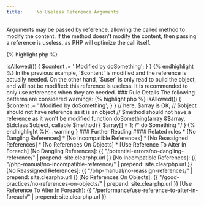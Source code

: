```yaml
---
title:     No Useless Reference Arguments
---
```


Arguments may be passed by reference, allowing the called method to modify the content. If the method doesn't modify the content, then passing a reference is useless, as PHP will optimize the call itself. 

{% highlight php %}
<?php
$user = 'username';
$content = 'Some value';

function doSomething(&$user, &$content) {
	if (new User($user)->isAllowed()) {
		$content .= ' Modified by doSomething';
	}
}

{% endhighlight %}


In the previous example, `$content` is modified and the reference is actually needed. On the other hand, `$user` is only read to build the object, and will not be modified: this reference is useless.

It is recommended to only use references when they are needed.


### Rule Details

The following patterns are considered warnings:

{% highlight php %}
<?php
$user = 'username';
$content = 'Some value';

// here, $content is OK, $user should not have reference
function doSomething(&$user, &$content) {
	if (new User($user)->isAllowed()) {
		$content .= ' Modified by doSomething';
	}
}

// here, $array is OK, 
//	     $object should not have reference as it is an object
//      $method should not have a reference as it won't be modified   
function doSomething(array &$array, Stdclass $object, callable $method) {
	$array[] = 1;
	/* do Something */
}

{% endhighlight %}{: .warning }



### Further Reading


#### Related rules

* [No Dangling References]
* [No Incompatible References]
* [No Reassigned References]
* [No References On Objects]
* [Use Reference To Alter In Foreach]



[No Dangling References]: {{ "/potential-errors/no-dangling-reference/" | prepend: site.clearphp.url }}
[No Incompatible References]: {{ "/php-manual/no-incompatible-reference/" | prepend: site.clearphp.url }}
[No Reassigned References]: {{ "/php-manual/no-reassign-references/" | prepend: site.clearphp.url }}
[No References On Objects]: {{ "/good-practices/no-references-on-objects/" | prepend: site.clearphp.url }}
[Use Reference To Alter In Foreach]: {{ "/performance/use-reference-to-alter-in-foreach/" | prepend: site.clearphp.url }}

